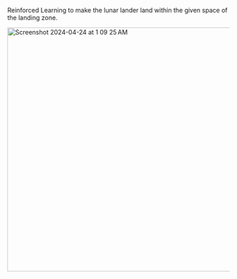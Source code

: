 Reinforced Learning to make the lunar lander land within the given space of the landing zone.

<img width="554" alt="Screenshot 2024-04-24 at 1 09 25 AM" src="https://github.com/BhatiaDivtej/Reinforced-Learning-Lunar-Lander/assets/78818872/ec1afc6f-6509-4b09-8940-a89184e99bd8">
